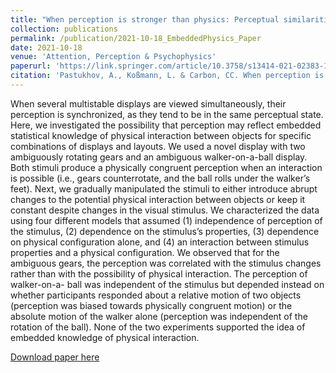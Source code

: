 ```yaml
---
title: "When perception is stronger than physics: Perceptual similarities rather than laws of physics govern the perception of interacting objects"
collection: publications
permalink: /publication/2021-10-18_EmbeddedPhysics_Paper
date: 2021-10-18
venue: 'Attention, Perception & Psychophysics'
paperurl: 'https://link.springer.com/article/10.3758/s13414-021-02383-1'
citation: 'Pastukhov, A., Koßmann, L. & Carbon, CC. When perception is stronger than physics: Perceptual similarities rather than laws of physics govern the perception of interacting objects. Atten Percept Psychophys 84, 124–137 (2022). https://doi.org/10.3758/s13414-021-02383-1'
---
```

When several multistable displays are viewed simultaneously, their perception is synchronized, as they tend to be in the same
perceptual state. Here, we investigated the possibility that perception may reflect embedded statistical knowledge of physical
interaction between objects for specific combinations of displays and layouts. We used a novel display with two ambiguously
rotating gears and an ambiguous walker-on-a-ball display. Both stimuli produce a physically congruent perception when an
interaction is possible (i.e., gears counterrotate, and the ball rolls under the walker’s feet). Next, we gradually manipulated the
stimuli to either introduce abrupt changes to the potential physical interaction between objects or keep it constant despite changes
in the visual stimulus. We characterized the data using four different models that assumed (1) independence of perception of the
stimulus, (2) dependence on the stimulus’s properties, (3) dependence on physical configuration alone, and (4) an interaction
between stimulus properties and a physical configuration. We observed that for the ambiguous gears, the perception was
correlated with the stimulus changes rather than with the possibility of physical interaction. The perception of walker-on-a-
ball was independent of the stimulus but depended instead on whether participants responded about a relative motion of two
objects (perception was biased towards physically congruent motion) or the absolute motion of the walker alone (perception was
independent of the rotation of the ball). None of the two experiments supported the idea of embedded knowledge of physical
interaction.

[Download paper here](https://link.springer.com/content/pdf/10.3758/s13414-021-02383-1.pdf?pdf=button)